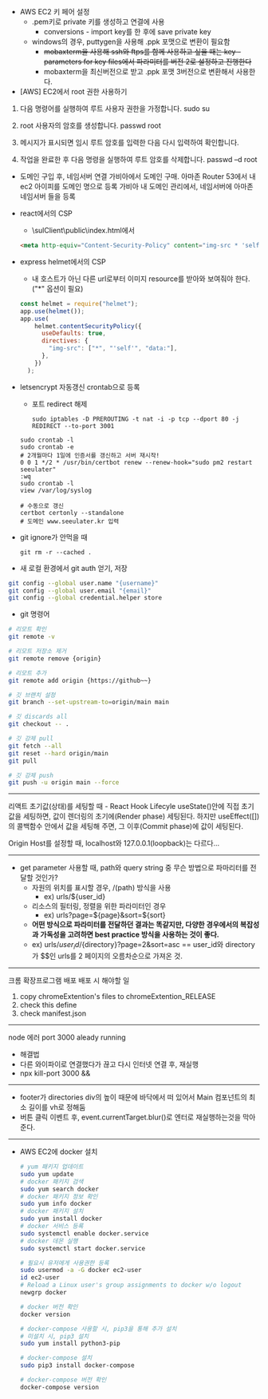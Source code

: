 - AWS EC2 키 페어 설정
  - .pem키로 private 키를 생성하고 연결에 사용
    - conversions - import key를 한 후에 save private key
  - windows의 경우, puttygen을 사용해 .ppk 포맷으로 변환이 필요함
    - ~~mobaxterm을 사용해 ssh와 ftps를 함께 사용하고 싶을 때는 key - parameters for key files에서 파라미터를 버전 2로 설정하고 진행한다~~
    - mobaxterm을 최신버전으로 받고 .ppk 포맷 3버전으로 변환해서 사용한다.
- [AWS] EC2에서 root 권한 사용하기

1. 다음 명령어를 실행하여 루트 사용자 권한을 가정합니다.
sudo su

2. root 사용자의 암호를 생성합니다.
passwd root 

3. 메시지가 표시되면 임시 루트 암호를 입력한 다음 다시 입력하여 확인합니다.

4. 작업을 완료한 후 다음 명령을 실행하여 루트 암호를 삭제합니다.
passwd –d root

- 도메인 구입 후, 네임서버 연결
가비아에서 도메인 구매.
아마존 Router 53에서 내 ec2 아이피를 도메인 명으로 등록
가비아 내 도메인 관리에서, 네임서버에 아마존 네임서버 들을 등록

- react에서의 CSP

  - \sulClient\public\index.html에서

  ```html
  <meta http-equiv="Content-Security-Policy" content="img-src * 'self'">
  ```

- express helmet에서의 CSP

  - 내 호스트가 아닌 다른 url로부터 이미지 resource를 받아와 보여줘야 한다.("*" 옵션이 필요)

  ```javascript
  const helmet = require("helmet");
  app.use(helmet());
  app.use(
      helmet.contentSecurityPolicy({
        useDefaults: true,
        directives: {
          "img-src": ["*", "'self'", "data:"],
        },
      })
    );
  ```
  
- letsencrypt 자동갱신 crontab으로 등록
  
  - 포트 redirect 해제
  
    ```shell
    sudo iptables -D PREROUTING -t nat -i -p tcp --dport 80 -j REDIRECT --to-port 3001

    ```
  
    
  
  ```shell
  sudo crontab -l
  sudo crontab -e
  # 2개월마다 1일에 인증서를 갱신하고 서버 재시작!
  0 0 1 */2 * /usr/bin/certbot renew --renew-hook="sudo pm2 restart seeulater"
  :wq
  sudo crontab -l
  view /var/log/syslog

  # 수동으로 갱신
  certbot certonly --standalone
  # 도메인 www.seeulater.kr 입력
  ```
  
- git ignore가 안먹을 때
  ```shell
  git rm -r --cached .
  ```
  
- 새 로컬 환경에서 git auth 얻기, 저장
```bash
git config --global user.name "{username}"
git config --global user.email "{email}"
git config --global credential.helper store
```
- git 명령어
```bash
# 리모트 확인
git remote -v

# 리모트 저장소 제거
git remote remove {origin}

# 리모트 추가
git remote add origin {https://github~~}

# 깃 브랜치 설정
git branch --set-upstream-to=origin/main main

# 깃 discards all
git checkout -- .

# 깃 강제 pull
git fetch --all
git reset --hard origin/main
git pull

# 깃 강제 push
git push -u origin main --force
```
---
리액트 초기값(상태)를 세팅할 때 - React Hook Lifecyle
useState()안에 직접 초기값을 세팅하면, 값이 렌더링의 초기에(Render phase) 세팅된다. 하지만 useEffect([]) 의 콜백함수 안에서 값을 세팅해 주면, 그 이후(Commit phase)에 값이 세팅된다.

Origin Host를 설정할 때, localhost와 127.0.0.1(loopback)는 다르다...

---
- get parameter 사용할 때, path와 query string 중 무슨 방법으로 파마리터를 전달할 것인가?
  - 자원의 위치를 표시할 경우, /(path) 방식을 사용
    - ex) urls/${user_id}
  - 리소스의 필터링, 정렬을 위한 파라미터인 경우
    - ex) urls?page=${page}&sort=${sort}
  - **어떤 방식으로 파라미터를 전달하던 결과는 똑같지만, 다양한 경우에서의 복잡성과 가독성을 고려하면 best practice 방식을 사용하는 것이 좋다.**
  - ex) urls/${user_id}/${directory}?page=2&sort=asc == user_id와 directory가 $$인 urls를 2 페이지의 오름차순으로 가져온 것.

---
크롬 확장프로그램 배포
배포 시 해야할 일
1. copy chromeExtention\'s files to chromeExtention_RELEASE
2. check this define
3. check manifest.json
---
node 에러
port 3000 aleady running
- 해결법
 - 다른 와이파이로 연결했다가 끊고 다시 인터넷 연결 후, 재실행
- npx kill-port 3000 &&
---
- footer가 directories div의 높이 때문에 바닥에서 떠 있어서 Main 컴포넌트의 최소 길이를 vh로 정해둠
- 버튼 클릭 이벤트 후, event.currentTarget.blur()로 엔터로 재실행하는것을 막아준다.
---
- AWS EC2에 docker 설치
  ```bash
  # yum 패키지 업데이트
  sudo yum update
  # docker 패키지 검색
  sudo yum search docker
  # docker 패키지 정보 확인
  sudo yum info docker
  # docker 패키지 설치
  sudo yum install docker
  # docker 서비스 등록
  sudo systemctl enable docker.service
  # docker 데몬 실행
  sudo systemctl start docker.service
  
  # 필요시 유저에게 사용권한 등록
  sudo usermod -a -G docker ec2-user
  id ec2-user
  # Reload a Linux user's group assignments to docker w/o logout
  newgrp docker
  
  # docker 버전 확인
  docker version
  
  # docker-compose 사용할 시, pip3을 통해 추가 설치
  # 미설치 시, pip3 설치
  sudo yum install python3-pip
  
  # docker-compose 설치
  sudo pip3 install docker-compose
  
  # docker-compose 버전 확인
  docker-compose version
  ```

